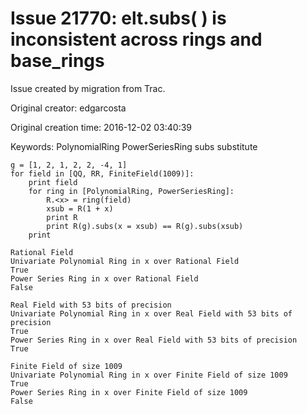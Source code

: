 # Issue 21770: elt.subs( ) is inconsistent across rings and base_rings

Issue created by migration from Trac.

Original creator: edgarcosta

Original creation time: 2016-12-02 03:40:39

Keywords: PolynomialRing PowerSeriesRing subs substitute



```
g = [1, 2, 1, 2, 2, -4, 1]
for field in [QQ, RR, FiniteField(1009)]:
    print field
    for ring in [PolynomialRing, PowerSeriesRing]:
        R.<x> = ring(field)
        xsub = R(1 + x)
        print R
        print R(g).subs(x = xsub) == R(g).subs(xsub)
    print

Rational Field
Univariate Polynomial Ring in x over Rational Field
True
Power Series Ring in x over Rational Field
False

Real Field with 53 bits of precision
Univariate Polynomial Ring in x over Real Field with 53 bits of precision
True
Power Series Ring in x over Real Field with 53 bits of precision
True

Finite Field of size 1009
Univariate Polynomial Ring in x over Finite Field of size 1009
True
Power Series Ring in x over Finite Field of size 1009
False


```


